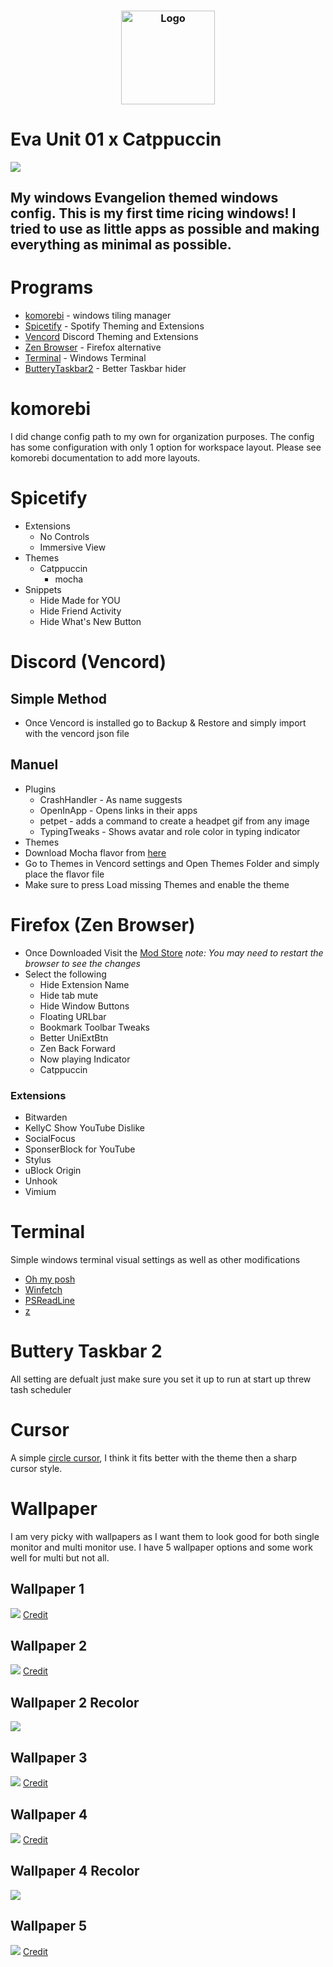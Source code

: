 <h3 align="center">
	<img src="https://github.com/poisen-ivy/widnows-dotfiles/blob/main/assets/logo/logo.png" width="150" alt="Logo"/><br/>
 </h3>

# Eva Unit 01 x Catppuccin
![](https://github.com/poisen-ivy/widnows-dotfiles/blob/main/assets/screenshots/screenshot.png)

## My windows Evangelion themed windows config. This is my first time ricing windows! I tried to use as little apps as possible and making everything as minimal as possible.
 
# Programs
- [komorebi](https://github.com/LGUG2Z/komorebi) - windows tiling manager
- [Spicetify](https://github.com/spicetify/cli) - Spotify Theming and Extensions
- [Vencord](https://github.com/Vendicated/Vencord) Discord Theming and Extensions
- [Zen Browser](https://github.com/zen-browser/desktop) - Firefox alternative
- [Terminal](https://github.com/microsoft/terminal) - Windows Terminal
- [ButteryTaskbar2](https://github.com/LuisThiamNye/ButteryTaskbar2) - Better Taskbar hider

# komorebi
I did change config path to my own for organization purposes. The config has some configuration with only 1 option for workspace layout. Please see komorebi documentation to add more layouts.

# Spicetify
- Extensions
	- No Controls
	- Immersive View
- Themes
	- Catppuccin
		- mocha
- Snippets
	- Hide Made for YOU
	- Hide Friend Activity
	- Hide What's New Button

# Discord (Vencord)
## Simple Method 
- Once Vencord is installed go to Backup & Restore and simply import with the vencord json file
## Manuel
- Plugins
	- CrashHandler - As name suggests
	- OpenInApp - Opens links in their apps
	- petpet - adds a command to create a headpet gif from any image
	- TypingTweaks - Shows avatar and role color in typing indicator
- Themes
- Download Mocha flavor from [here](https://github.com/catppuccin/discord)
- Go to Themes in Vencord settings and Open Themes Folder and simply place the flavor file 
- Make sure to press Load missing Themes and enable the theme

# Firefox (Zen Browser)
- Once Downloaded Visit the [Mod Store](https://zen-browser.app/themes)
*note: You may need to restart the browser to see the changes*
- Select the following 
	- Hide Extension Name
	- Hide tab mute
	- Hide Window Buttons
	- Floating URLbar
	- Bookmark Toolbar Tweaks
	- Better UniExtBtn
	- Zen Back Forward
	- Now playing Indicator
	- Catppuccin
### Extensions
- Bitwarden
- KellyC Show YouTube Dislike
- SocialFocus
- SponserBlock for YouTube
- Stylus
- uBlock Origin
- Unhook
- Vimium


# Terminal
Simple windows terminal visual settings as well as other modifications
- [Oh my posh](https://ohmyposh.dev/)
- [Winfetch](https://github.com/lptstr/winfetch)
- [PSReadLine](https://github.com/PowerShell/PSReadLine)
- [z](https://github.com/badmotorfinger/z)

# Buttery Taskbar 2
All setting are defualt just make sure you set it up to run at start up threw tash scheduler

# Cursor
A simple [circle cursor](https://www.deviantart.com/idarques/art/Point-er-900139915), I think it fits better with the theme then a sharp cursor style.

# Wallpaper
I am very picky with wallpapers as I want them to look good for both single monitor and multi monitor use. I have 5 wallpaper options and some work well for multi but not all.

## Wallpaper 1
![](https://github.com/poisen-ivy/widnows-dotfiles/blob/main/assets/wallpapers/Wallpaper%201.png)
[Credit](https://www.pixiv.net/en/artworks/84331308)

## Wallpaper 2
![](https://github.com/poisen-ivy/widnows-dotfiles/blob/main/assets/wallpapers/Wallpaper%202.jpg)
[Credit](https://www.deviantart.com/qosic/art/EVA-798527266)

## Wallpaper 2 Recolor
![](https://github.com/poisen-ivy/widnows-dotfiles/blob/main/assets/wallpapers/Wallpaper2Recolor.png)

## Wallpaper 3
![](https://github.com/poisen-ivy/widnows-dotfiles/blob/main/assets/wallpapers/Wallpaper3.png)
[Credit](https://www.deviantart.com/santafung/art/Eva-vs-Godzilla-614209116)

## Wallpaper 4
![](https://github.com/poisen-ivy/widnows-dotfiles/blob/main/assets/wallpapers/Wallpaper%204.jpg)
[Credit](https://www.deviantart.com/d4ncecat/art/evangelion-445231421)

## Wallpaper 4 Recolor
![](https://github.com/poisen-ivy/widnows-dotfiles/blob/main/assets/wallpapers/Wallpaper4Recolor.png)

## Wallpaper 5
![](https://github.com/poisen-ivy/widnows-dotfiles/blob/main/assets/wallpapers/wallpaper5.jpg)
[Credit](https://www.deviantart.com/jmasaryk/art/EVA-01-in-Tokyo-3-Wallpaper-4K-1069095291)